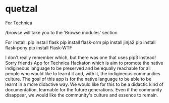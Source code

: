 # quetzal
For Technica

/browse will take you to the 'Browse modules' section

For install:
pip install flask
pip install flask-orm
pip install jinja2
pip install flask-pony
pip install Flask-WTF

I don't really remember which, but there was one that uses pip3 instead! Sorry friends
App for Technica Hackaton which is aim to promote the native indigineous language to be preserved and be equally reachable for all people who would like to learnt it and, with it, the indigineous communities culture.
The goal of this app is for the native language to be able to be learnt in a more didactive way. We would like for this to be a didactic kind of documentation, learnable for the future generations. Even if the community disappear, we would like the community's culture and essence to remain.
